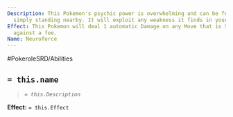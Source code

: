 ```yaml
---
Description: This Pokemon's psychic power is overwhelming and can be felt even by
  simply standing nearby. It will exploit any weakness it finds in your mind.
Effect: This Pokemon will deal 1 automatic Damage on any Move that is Super Effective
  against a foe.
Name: Neuroforce
---
```


#PokeroleSRD/Abilities

## `= this.name`

> *`= this.Description`*

**Effect:** `= this.Effect`